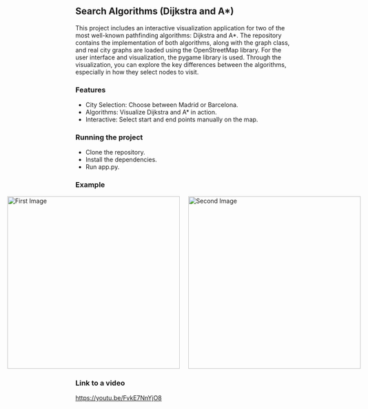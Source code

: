 ## Search Algorithms (Dijkstra and A*)

This project includes an interactive visualization application for two of the most well-known pathfinding algorithms: Dijkstra and A*. The repository contains the implementation of both algorithms, along with the graph class, and real city graphs are loaded using the OpenStreetMap library. For the user interface and visualization, the pygame library is used. Through the visualization, you can explore the key differences between the algorithms, especially in how they select nodes to visit.

### Features
- City Selection: Choose between Madrid or Barcelona.
- Algorithms: Visualize Dijkstra and A* in action.
- Interactive: Select start and end points manually on the map.

### Running the project
- Clone the repository.
- Install the dependencies.
- Run app.py.

### Example

<div style="display: flex; align-items: center; justify-content: center;">
    <img src="https://github.com/user-attachments/assets/aa4601c7-1f1f-46f0-844e-14914c0426b2" alt="First Image" style="width: 400px; margin-right: 10px;">
    <img src="https://github.com/user-attachments/assets/74cc871e-782e-490a-b46a-50d1ba67115c" alt="Second Image" style="width: 400px; margin-left: 10px;">
</div>

### Link to a video
https://youtu.be/FvkE7NnYjO8

